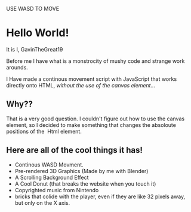 USE WASD TO MOVE
# Hello World!
It is I, GavinTheGreat19

Before me I have what is a monstrocity of mushy code and strange work arounds.

I Have made a continous movement script with JavaScript that works directly onto HTML, *without the use of the canvas element...*

## Why??
That is a very good question. I couldn't figure out how to use the canvas element, so I decided to make something that changes the absoloute positions of the <img> Html element.

## Here are all of the cool things it has!

* Continous WASD Movment.
* Pre-rendered 3D Graphics (Made by me with Blender)
* A Scrolling Background Effect
* A Cool Donut (that breaks the website when you touch it)
* Copyrighted music from Nintendo
* bricks that colide with the player, even if they are like 32 pixels away, but only on the X axis.
